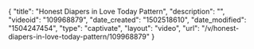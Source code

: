 {
    "title": "Honest Diapers in Love Today Pattern",
    "description": "",
    "videoid": "109968879",
    "date_created": "1502518610",
    "date_modified": "1504247454",
    "type": "captivate",
    "layout": "video",
    "url": "\/v\/honest-diapers-in-love-today-pattern\/109968879"
}